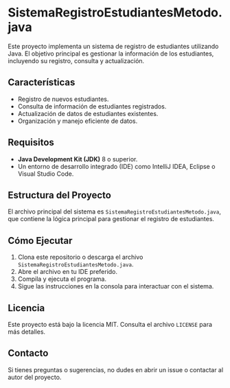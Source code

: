 # SistemaRegistroEstudiantesMetodo.java

Este proyecto implementa un sistema de registro de estudiantes utilizando Java. El objetivo principal es gestionar la información de los estudiantes, incluyendo su registro, consulta y actualización.

## Características

- Registro de nuevos estudiantes.
- Consulta de información de estudiantes registrados.
- Actualización de datos de estudiantes existentes.
- Organización y manejo eficiente de datos.

## Requisitos

- **Java Development Kit (JDK)** 8 o superior.
- Un entorno de desarrollo integrado (IDE) como IntelliJ IDEA, Eclipse o Visual Studio Code.

## Estructura del Proyecto

El archivo principal del sistema es `SistemaRegistroEstudiantesMetodo.java`, que contiene la lógica principal para gestionar el registro de estudiantes.

## Cómo Ejecutar

1. Clona este repositorio o descarga el archivo `SistemaRegistroEstudiantesMetodo.java`.
2. Abre el archivo en tu IDE preferido.
3. Compila y ejecuta el programa.
4. Sigue las instrucciones en la consola para interactuar con el sistema.

## Licencia

Este proyecto está bajo la licencia MIT. Consulta el archivo `LICENSE` para más detalles.

## Contacto

Si tienes preguntas o sugerencias, no dudes en abrir un issue o contactar al autor del proyecto.
